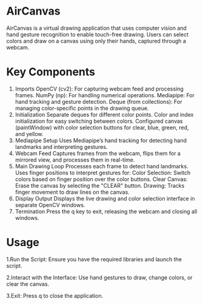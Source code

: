 # AirCanvas
AirCanvas is a virtual drawing application that uses computer vision and hand gesture recognition to enable touch-free drawing. Users can select colors and draw on a canvas using only their hands, captured through a webcam.

# Key Components
1. Imports
  OpenCV (cv2): For capturing webcam feed and processing frames.
  NumPy (np): For handling numerical operations.
  Mediapipe: For hand tracking and gesture detection.
  Deque (from collections): For managing color-specific points in the drawing queue.
2. Initialization
  Separate deques for different color points.
  Color and index initialization for easy switching between colors.
  Configured canvas (paintWindow) with color selection buttons for clear, blue, green,      red, and yellow.
3. Mediapipe Setup
  Uses Mediapipe’s hand tracking for detecting hand landmarks and interpreting gestures.
4. Webcam Feed
  Captures frames from the webcam, flips them for a mirrored view, and processes them in    real-time.
5. Main Drawing Loop
  Processes each frame to detect hand landmarks.
  Uses finger positions to interpret gestures for:
  Color Selection: Switch colors based on finger position over the color buttons.
  Clear Canvas: Erase the canvas by selecting the "CLEAR" button.
  Drawing: Tracks finger movement to draw lines on the canvas.
6. Display Output
  Displays the live drawing and color selection interface in separate OpenCV windows.
7. Termination
  Press the q key to exit, releasing the webcam and closing all windows.
# Usage
  1.Run the Script: Ensure you have the required libraries and launch the script.
  
  2.Interact with the Interface: Use hand gestures to draw, change colors, or clear the canvas.
  
  3.Exit: Press q to close the application.
